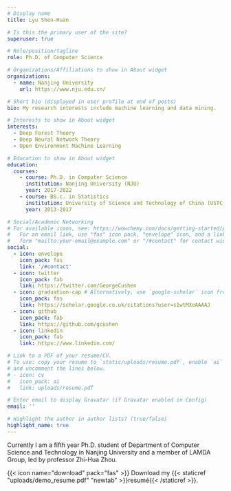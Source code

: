 ```yaml
---
# Display name
title: Lyu Shen-Huan 

# Is this the primary user of the site?
superuser: true

# Role/position/tagline
role: Ph.D. of Computer Science

# Organizations/Affiliations to show in About widget
organizations:
  - name: Nanjing University
    url: https://www.nju.edu.cn/

# Short bio (displayed in user profile at end of posts)
bio: My research interests include machine learning and data mining.

# Interests to show in About widget
interests:
  - Deep Forest Theory
  - Deep Neural Network Theory
  - Open Environment Machine Learning

# Education to show in About widget
education:
  courses:
    - course: Ph.D. in Computer Science
      institution: Nanjing University (NJU)
      year: 2017-2022
    - course: BS.c. in Statistics
      institution: University of Science and Technology of China (USTC)
      year: 2013-2017

# Social/Academic Networking
# For available icons, see: https://wowchemy.com/docs/getting-started/page-builder/#icons
#   For an email link, use "fas" icon pack, "envelope" icon, and a link in the
#   form "mailto:your-email@example.com" or "/#contact" for contact widget.
social:
  - icon: envelope
    icon_pack: fas
    link: '/#contact'
  - icon: twitter
    icon_pack: fab
    link: https://twitter.com/GeorgeCushen
  - icon: graduation-cap # Alternatively, use `google-scholar` icon from `ai` icon pack
    icon_pack: fas
    link: https://scholar.google.co.uk/citations?user=sIwtMXoAAAAJ
  - icon: github
    icon_pack: fab
    link: https://github.com/gcushen
  - icon: linkedin
    icon_pack: fab
    link: https://www.linkedin.com/

# Link to a PDF of your resume/CV.
# To use: copy your resume to `static/uploads/resume.pdf`, enable `ai` icons in `params.toml`,
# and uncomment the lines below.
# - icon: cv
#   icon_pack: ai
#   link: uploads/resume.pdf

# Enter email to display Gravatar (if Gravatar enabled in Config)
email: ''

# Highlight the author in author lists? (true/false)
highlight_name: true
---
```


Currently I am a fifth year Ph.D. student of Department of Computer Science and Technology in Nanjing University and a member of LAMDA Group, led by professor Zhi-Hua Zhou.

{{< icon name="download" pack="fas" >}} Download my {{< staticref "uploads/demo_resume.pdf" "newtab" >}}resumé{{< /staticref >}}.
